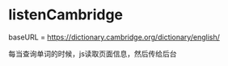 # listenCambridge

baseURL = https://dictionary.cambridge.org/dictionary/english/

每当查询单词的时候，js读取页面信息，然后传给后台

